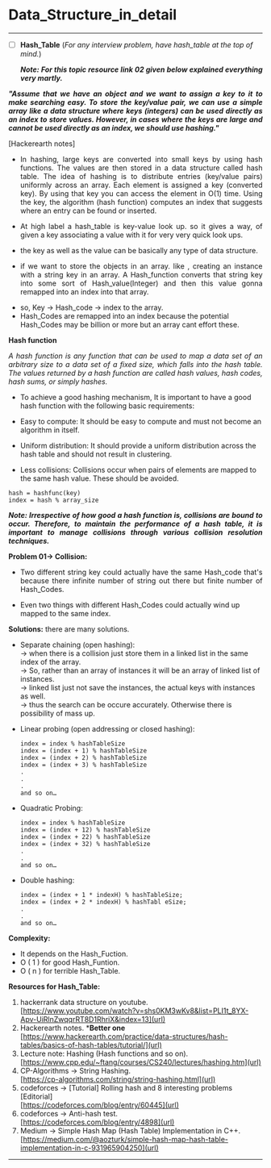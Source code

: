 # Data_Structure_in_detail
----------------------------------------------------------------------------------------------------------------------------------------
- [ ] **Hash_Table** (_For any interview problem, have hash_table at the top of mind._)<br/> 
_<p align="justify"> **Note: For this topic resource link 02 given below explained everything very martly.**<p/>_

**_<p align="justify">"Assume that we have an object and we want to assign a key to it to make searching easy. To store the key/value pair, we can use a simple array like a data structure where keys (integers) can be used directly as an index to store values. However, in cases where the keys are large and cannot be used directly as an index, we should use hashing."<p/>_**[Hackerearth notes]

- <p align="justify">In hashing, large keys are converted into small keys by using hash functions. The values are then stored in a data structure called hash table. The idea of hashing is to distribute entries (key/value pairs) uniformly across an array. Each element is assigned a key (converted key). By using that key you can access the element in O(1) time. Using the key, the algorithm (hash function) computes an index that suggests where an entry can be found or inserted.<p/>
- <p align="justify">At high label a hash_table is key-value look up. so it gives a way, of given  a key associating a value with it for very very quick look ups.<p/>
- the key as well as the value can be basically any type of data structure. 
- <p align="justify">if we want to store the objects in an array. like , creating an instance with a string key in an array.  A Hash_function converts that string key into some sort of Hash_value(Integer) and then this value gonna remapped into an index into that array.<p/>
- so, Key -> Hash_code -> index to the array.
- Hash_Codes are remapped into an index because the potential Hash_Codes may be billion or more but an array cant effort these.

**Hash function**
_<p align="justify">A hash function is any function that can be used to map a data set of an arbitrary size to a data set of a fixed size, which falls into the hash table. The values returned by a hash function are called hash values, hash codes, hash sums, or simply hashes.<p/>_
- To achieve a good hashing mechanism, It is important to have a good hash function with the following basic requirements:

- Easy to compute: It should be easy to compute and must not become an algorithm in itself.

- Uniform distribution: It should provide a uniform distribution across the hash table and should not result in clustering.

- Less collisions: Collisions occur when pairs of elements are mapped to the same hash value. These should be avoided.
```
hash = hashfunc(key)
index = hash % array_size
```
   _<p align="justify"> **Note: Irrespective of how good a hash function is, collisions are bound to occur. Therefore, to maintain the performance of a hash table, it is important to manage collisions through various collision resolution techniques.**<p/>_

**Problem 01-> Collision:**

- <p align="justify">Two different string key could actually have the same Hash_code that's  because there infinite number of string out there but finite number of Hash_Codes.<p/>
- Even two things with different Hash_Codes could actually wind up mapped to the same index.

**Solutions:**
there are many solutions.

- Separate chaining (open hashing): <br/>
  -> when there is a collision just store them in a linked list in the same index of the array.<br/>
  -> So, rather than an array of instances it will be an array of linked list of instances.<br/>
  -> linked list just not save the instances, the actual keys with instances as well.<br/>
  -> thus the search can be occure accurately. Otherwise there is possibility of mass up.
 
 - Linear probing (open addressing or closed hashing):<br/>
    ```
    index = index % hashTableSize
    index = (index + 1) % hashTableSize
    index = (index + 2) % hashTableSize
    index = (index + 3) % hashTableSize
    .
    .
    .
    and so on…
    ```
- Quadratic Probing:<br/>
    ```
    index = index % hashTableSize
    index = (index + 12) % hashTableSize
    index = (index + 22) % hashTableSize
    index = (index + 32) % hashTableSize
    .
    .
    and so on…
    ```
- Double hashing:<br/>
    ```
    index = (index + 1 * indexH) % hashTableSize;
    index = (index + 2 * indexH) % hashTabl eSize;
    .
    .
    and so on…
    ```
**Complexity:**
- It depends on the Hash_Fuction.
- O ( 1 ) for good Hash_Funtion.
- O ( n ) for terrible Hash_Table.

**Resources for Hash_Table:**

1. hackerrank data structure on youtube.<br/>
[https://www.youtube.com/watch?v=shs0KM3wKv8&list=PLI1t_8YX-Apv-UiRlnZwqqrRT8D1RhriX&index=13](url)
2. Hackerearth notes. ***Better one**<br/>
[https://www.hackerearth.com/practice/data-structures/hash-tables/basics-of-hash-tables/tutorial/](url) 
3. Lecture note: Hashing (Hash functions and so on).<br/>
[https://www.cpp.edu/~ftang/courses/CS240/lectures/hashing.htm](url)
4. CP-Algorithms -> String Hashing.<br/>
[https://cp-algorithms.com/string/string-hashing.html](url)
5. codeforces -> [Tutorial] Rolling hash and 8 interesting problems [Editorial] <br/>
[https://codeforces.com/blog/entry/60445](url)
6. codeforces -> Anti-hash test. <br/>
[https://codeforces.com/blog/entry/4898](url)
7. Medium -> Simple Hash Map (Hash Table) Implementation in C++. <br/>
[https://medium.com/@aozturk/simple-hash-map-hash-table-implementation-in-c-931965904250](url)
----------------------------------------------------------------------------------------------------------------------------------------
